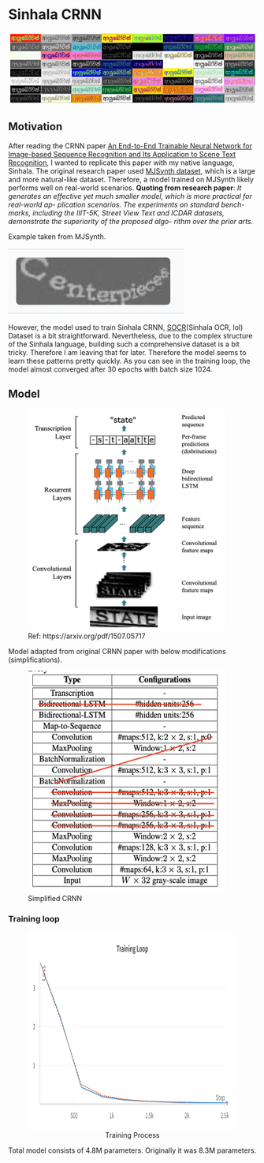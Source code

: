 # Sinhala CRNN
![Welcome](./resources/output.png)

## Motivation
After reading the CRNN paper [An End-to-End Trainable Neural Network for Image-based Sequence Recognition and Its Application to Scene Text Recognition](https://arxiv.org/pdf/1507.05717), I wanted to replicate this paper with my native language, Sinhala. The original research paper used [MJSynth dataset](https://www.google.com/url?sa=t&source=web&rct=j&opi=89978449&url=https://www.robots.ox.ac.uk/~vgg/data/text/&ved=2ahUKEwjym-TkvJmJAxWd4zgGHfD1ERoQFnoECBcQAQ&usg=AOvVaw23AQZ3gnxApzZLIQgUj4fk), which is a large and more natural-like dataset. Therefore, a model trained on MJSynth likely performs well on real-world scenarios.
**Quoting from research paper**:
*It generates an effective yet much smaller model, which is more practical for real-world ap- plication scenarios. The experiments on standard bench- marks, including the IIIT-5K, Street View Text and ICDAR datasets, demonstrate the superiority of the proposed algo- rithm over the prior arts.*

Example taken from MJSynth.

![Example](./resources/Screenshot%202024-10-19%20at%2008.52.40.png)

However, the model used to train Sinhala CRNN, [SOCR](https://huggingface.co/datasets/Ransaka/SSOCR-V.1)(Sinhala OCR, lol) Dataset is a bit straightforward.
Nevertheless, due to the complex structure of the Sinhala language, building such a comprehensive dataset is a bit tricky. Therefore I am leaving that for later. Therefore the model seems to learn these patterns pretty quickly. As you can see in the training loop, the model almost converged after 30 epochs with batch size 1024.

## Model
<figure>
<img src="./resources/Screenshot 2024-10-19 at 08.38.50.png" height=450px width=400px>
<figcaption align='left'>Ref: https://arxiv.org/pdf/1507.05717</figcaption>
</figure>
Model adapted from original CRNN paper with below modifications (simplifications).
<figure>
<img src="./resources/Screenshot 2024-10-19 at 11.45.33.png" height=450px width=400px>
<figcaption align='left'>Simplified CRNN</figcaption>
</figure>

### Training loop
<figure>
<img src="./resources/W&B Chart 19_10_2024, 12_04_28.png" height=400px width=800px>
<figcaption align='center'>Training Process</figcaption>
</figure>
Total model consists of 4.8M parameters. Originally it was 8.3M parameters.